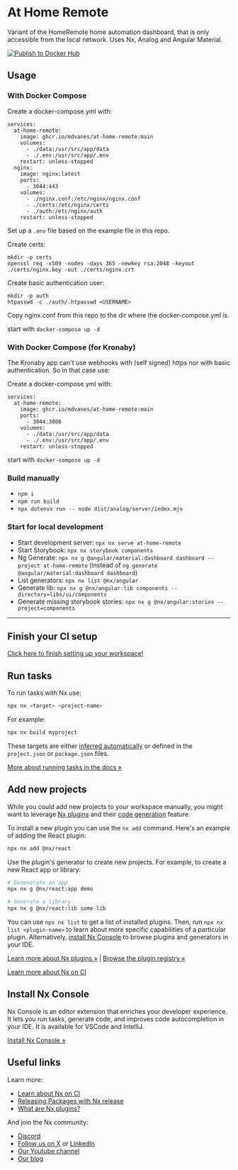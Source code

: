 # At Home Remote

Variant of the HomeRemote home automation dashboard, that is only accessible from the local network. Uses Nx, Analog and Angular Material.

[![Publish to Docker Hub](https://github.com/mdvanes/at-home-remote/actions/workflows/publish.yml/badge.svg?branch=qwik)](https://github.com/mdvanes/at-home-remote/actions/workflows/publish.yml)


## Usage

### With Docker Compose

Create a docker-compose.yml with:

```
services:
  at-home-remote:
    image: ghcr.io/mdvanes/at-home-remote:main
    volumes:
      - ./data:/usr/src/app/data
      - ./.env:/usr/src/app/.env
    restart: unless-stopped
  nginx:
    image: nginx:latest
    ports:
      - 3044:443
    volumes:
      - ./nginx.conf:/etc/nginx/nginx.conf
      - ./certs:/etc/nginx/certs
      - ./auth:/etc/nginx/auth
    restart: unless-stopped 
```

Set up a `.env` file based on the example file in this repo.

Create certs:

```
mkdir -p certs
openssl req -x509 -nodes -days 365 -newkey rsa:2048 -keyout ./certs/nginx.key -out ./certs/nginx.crt
```
Create basic authentication user:

```
mkdir -p auth
htpasswd -c ./auth/.htpasswd <USERNAME>
```

Copy nginx.conf from this repo to the dir where the docker-compose.yml is.

start with `docker-compose up -d`

### With Docker Compose (for Kronaby)

The Kronaby app can't use webhooks with (self signed) https nor with basic authentication. So in that case use:

Create a docker-compose.yml with:

```
services:
  at-home-remote:
    image: ghcr.io/mdvanes/at-home-remote:main
    ports:
      - 3044:3000
    volumes:
      - ./data:/usr/src/app/data
      - ./.env:/usr/src/app/.env
    restart: unless-stopped
```

start with `docker-compose up -d`

### Build manually

- `npm i`
- `npm run build`
- `npx dotenvx run -- node dist/analog/server/index.mjs`


### Start for local development

- Start development server: `npx nx serve at-home-remote`
- Start Storybook: `npx nx storybook components`
- Ng Generate: `npx nx g @angular/material:dashboard dashboard --project at-home-remote` (instead of `ng generate @angular/material:dashboard dashboard`)
- List generators: `npx nx list @nx/angular`
- Generate lib: `npx nx g @nx/angular:lib components --directory=libs/ui/components`
- Generate missing storybook stories: `npx nx g @nx/angular:stories --project=components`

---

## Finish your CI setup

[Click here to finish setting up your workspace!](https://cloud.nx.app/connect/ZnZbFYBosI)


## Run tasks

To run tasks with Nx use:

```sh
npx nx <target> <project-name>
```

For example:

```sh
npx nx build myproject
```

These targets are either [inferred automatically](https://nx.dev/concepts/inferred-tasks?utm_source=nx_project&utm_medium=readme&utm_campaign=nx_projects) or defined in the `project.json` or `package.json` files.

[More about running tasks in the docs &raquo;](https://nx.dev/features/run-tasks?utm_source=nx_project&utm_medium=readme&utm_campaign=nx_projects)

## Add new projects

While you could add new projects to your workspace manually, you might want to leverage [Nx plugins](https://nx.dev/concepts/nx-plugins?utm_source=nx_project&utm_medium=readme&utm_campaign=nx_projects) and their [code generation](https://nx.dev/features/generate-code?utm_source=nx_project&utm_medium=readme&utm_campaign=nx_projects) feature.

To install a new plugin you can use the `nx add` command. Here's an example of adding the React plugin:
```sh
npx nx add @nx/react
```

Use the plugin's generator to create new projects. For example, to create a new React app or library:

```sh
# Genenerate an app
npx nx g @nx/react:app demo

# Generate a library
npx nx g @nx/react:lib some-lib
```

You can use `npx nx list` to get a list of installed plugins. Then, run `npx nx list <plugin-name>` to learn about more specific capabilities of a particular plugin. Alternatively, [install Nx Console](https://nx.dev/getting-started/editor-setup?utm_source=nx_project&utm_medium=readme&utm_campaign=nx_projects) to browse plugins and generators in your IDE.

[Learn more about Nx plugins &raquo;](https://nx.dev/concepts/nx-plugins?utm_source=nx_project&utm_medium=readme&utm_campaign=nx_projects) | [Browse the plugin registry &raquo;](https://nx.dev/plugin-registry?utm_source=nx_project&utm_medium=readme&utm_campaign=nx_projects)


[Learn more about Nx on CI](https://nx.dev/ci/intro/ci-with-nx#ready-get-started-with-your-provider?utm_source=nx_project&utm_medium=readme&utm_campaign=nx_projects)

## Install Nx Console

Nx Console is an editor extension that enriches your developer experience. It lets you run tasks, generate code, and improves code autocompletion in your IDE. It is available for VSCode and IntelliJ.

[Install Nx Console &raquo;](https://nx.dev/getting-started/editor-setup?utm_source=nx_project&utm_medium=readme&utm_campaign=nx_projects)

## Useful links

Learn more:

- [Learn about Nx on CI](https://nx.dev/ci/intro/ci-with-nx?utm_source=nx_project&utm_medium=readme&utm_campaign=nx_projects)
- [Releasing Packages with Nx release](https://nx.dev/features/manage-releases?utm_source=nx_project&utm_medium=readme&utm_campaign=nx_projects)
- [What are Nx plugins?](https://nx.dev/concepts/nx-plugins?utm_source=nx_project&utm_medium=readme&utm_campaign=nx_projects)

And join the Nx community:
- [Discord](https://go.nx.dev/community)
- [Follow us on X](https://twitter.com/nxdevtools) or [LinkedIn](https://www.linkedin.com/company/nrwl)
- [Our Youtube channel](https://www.youtube.com/@nxdevtools)
- [Our blog](https://nx.dev/blog?utm_source=nx_project&utm_medium=readme&utm_campaign=nx_projects)

